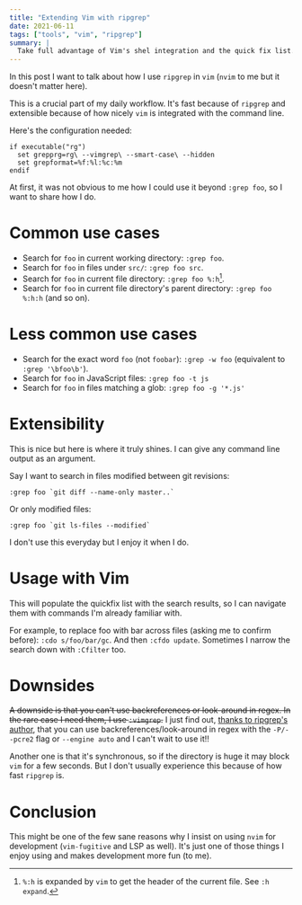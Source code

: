 ```yaml
---
title: "Extending Vim with ripgrep"
date: 2021-06-11
tags: ["tools", "vim", "ripgrep"]
summary: |
  Take full advantage of Vim's shel integration and the quick fix list.
---
```


In this post I want to talk about how I use `ripgrep` in `vim` (`nvim` to me
but it doesn't matter here).

This is a crucial part of my daily workflow. It's fast because of `ripgrep` and
extensible because of how nicely `vim` is integrated with the command line.

Here's the configuration needed:

```vim
if executable("rg")
  set grepprg=rg\ --vimgrep\ --smart-case\ --hidden
  set grepformat=%f:%l:%c:%m
endif
```

At first, it was not obvious to me how I could use it beyond `:grep foo`, so I
want to share how I do.

# Common use cases

- Search for `foo` in current working directory: `:grep foo`.
- Search for `foo` in files under `src/`: `:grep foo src`.
- Search for `foo` in current file directory: `:grep foo %:h`[^1].
- Search for `foo` in current file directory's parent directory: `:grep foo
  %:h:h` (and so on).

# Less common use cases

- Search for the exact word `foo` (not `foobar`): `:grep -w foo` (equivalent to
  `:grep '\bfoo\b'`).
- Search for `foo` in JavaScript files: `:grep foo -t js`
- Search for `foo` in files matching a glob: `:grep foo -g '*.js'`

# Extensibility

This is nice but here is where it truly shines. I can give any command line
output as an argument.

Say I want to search in files modified between git revisions:

```
:grep foo `git diff --name-only master..`
```

Or only modified files:

```
:grep foo `git ls-files --modified`
```

I don't use this everyday but I enjoy it when I do.

# Usage with Vim

This will populate the quickfix list with the search results, so I can navigate
them with commands I'm already familiar with.

For example, to replace foo with bar across files (asking me to confirm
before): `:cdo s/foo/bar/gc`. And then `:cfdo update`. Sometimes I narrow the
search down with `:Cfilter` too.

# Downsides

<s>A downside is that you can't use backreferences or look-around in regex. In
the rare case I need them, I use `:vimgrep`.</s> I just find out, [thanks to
ripgrep's
author](https://www.reddit.com/r/neovim/comments/nyb8am/extending_vim_with_ripgrep/h2403y3?utm_source=share&utm_medium=web2x&context=3),
that you can use backreferences/look-around in regex with the `-P/--pcre2` flag
or `--engine auto` and I can't wait to use it!!

Another one is that it's synchronous, so if the directory is huge it may block `vim`
for a few seconds. But I don't usually experience this because of how fast
`ripgrep` is.

# Conclusion

This might be one of the few sane reasons why I insist on using `nvim` for
development (`vim-fugitive` and LSP as well). It's just one of those things I
enjoy using and makes development more fun (to me).

[^1]: `%:h` is expanded by `vim` to get the header of the current file. See `:h
expand`.
